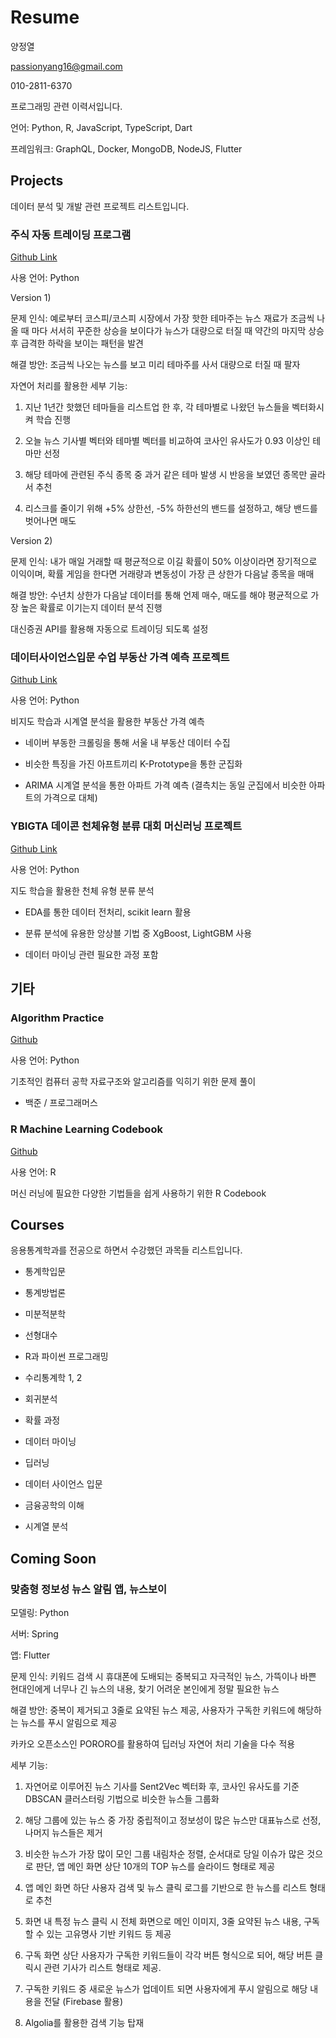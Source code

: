 Resume
================
양정열

<passionyang16@gmail.com>

010-2811-6370

프로그래밍 관련 이력서입니다.

언어: Python, R, JavaScript, TypeScript, Dart

프레임워크: GraphQL, Docker, MongoDB, NodeJS, Flutter

## Projects

데이터 분석 및 개발 관련 프로젝트 리스트입니다.


### 주식 자동 트레이딩 프로그램

[Github Link](https://github.com/passionyang16/stock_trading)

사용 언어: Python

Version 1)

문제 인식: 예로부터 코스피/코스피 시장에서 가장 핫한 테마주는 뉴스 재료가 조금씩 나올 때 마다 서서히 꾸준한 상승을 보이다가
뉴스가 대량으로 터질 때 약간의 마지막 상승 후 급격한 하락을 보이는 패턴을 발견

해결 방안: 조금씩 나오는 뉴스를 보고 미리 테마주를 사서 대량으로 터질 때 팔자

자연어 처리를 활용한 세부 기능:

1)  지난 1년간 핫했던 테마들을 리스트업 한 후, 각 테마별로 나왔던 뉴스들을 벡터화시켜 학습 진행

2)  오늘 뉴스 기사별 벡터와 테마별 벡터를 비교하여 코사인 유사도가 0.93 이상인 테마만 선정

3)  해당 테마에 관련된 주식 종목 중 과거 같은 테마 발생 시 반응을 보였던 종목만 골라서 추천

4)  리스크를 줄이기 위해 +5% 상한선, -5% 하한선의 밴드를 설정하고, 해당 밴드를 벗어나면 매도

Version 2)

문제 인식: 내가 매일 거래할 때 평균적으로 이길 확률이 50% 이상이라면 장기적으로 이익이며, 확률 게임을 한다면 거래량과
변동성이 가장 큰 상한가 다음날 종목을 매매

해결 방안: 수년치 상한가 다음날 데이터를 통해 언제 매수, 매도를 해야 평균적으로 가장 높은 확률로 이기는지 데이터 분석 진행

대신증권 API를 활용해 자동으로 트레이딩 되도록 설정

### 데이터사이언스입문 수업 부동산 가격 예측 프로젝트

[Github Link](https://github.com/passionyang16/ProjectCasa)

사용 언어: Python

비지도 학습과 시계열 분석을 활용한 부동산 가격 예측

  - 네이버 부동한 크롤링을 통해 서울 내 부동산 데이터 수집

  - 비슷한 특징을 가진 아프트끼리 K-Prototype을 통한 군집화

  - ARIMA 시계열 분석을 통한 아파트 가격 예측 (결측치는 동일 군집에서 비슷한 아파트의 가격으로 대체)

### YBIGTA 데이콘 천체유형 분류 대회 머신러닝 프로젝트

[Github Link](https://github.com/passionyang16/ProjectCelestial)

사용 언어: Python

지도 학습을 활용한 천체 유형 분류 분석

  - EDA를 통한 데이터 전처리, scikit learn 활용

  - 분류 분석에 유용한 앙상블 기법 중 XgBoost, LightGBM 사용

  - 데이터 마이닝 관련 필요한 과정 포함

## 기타

### Algorithm Practice

[Github](https://github.com/passionyang16/algorithm)

사용 언어: Python

기초적인 컴퓨터 공학 자료구조와 알고리즘를 익히기 위한 문제 풀이

  - 백준 / 프로그래머스

### R Machine Learning Codebook

[Github](https://github.com/passionyang16/r_codebook)

사용 언어: R

머신 러닝에 필요한 다양한 기법들을 쉽게 사용하기 위한 R Codebook


## Courses

응용통계학과를 전공으로 하면서 수강했던 과목들 리스트입니다.

  - 통계학입문

  - 통계방법론

  - 미분적분학

  - 선형대수

  - R과 파이썬 프로그래밍

  - 수리통계학 1, 2

  - 회귀분석

  - 확률 과정

  - 데이터 마이닝

  - 딥러닝

  - 데이터 사이언스 입문

  - 금융공학의 이해

  - 시계열 분석

## Coming Soon

### 맞춤형 정보성 뉴스 알림 앱, 뉴스보이

모델링: Python

서버: Spring

앱: Flutter

문제 인식: 키워드 검색 시 휴대폰에 도배되는 중복되고 자극적인 뉴스, 가뜩이나 바쁜 현대인에게 너무나 긴 뉴스의 내용, 찾기
어려운 본인에게 정말 필요한 뉴스

해결 방안: 중복이 제거되고 3줄로 요약된 뉴스 제공, 사용자가 구독한 키워드에 해당하는 뉴스를 푸시 알림으로 제공

카카오 오픈소스인 PORORO를 활용하여 딥러닝 자연어 처리 기술을 다수 적용

세부 기능:

1)  자연어로 이루어진 뉴스 기사를 Sent2Vec 벡터화 후, 코사인 유사도를 기준 DBSCAN 클러스터링 기법으로 비슷한
    뉴스들 그룹화

2)  해당 그룹에 있는 뉴스 중 가장 중립적이고 정보성이 많은 뉴스만 대표뉴스로 선정, 나머지 뉴스들은 제거

3)  비슷한 뉴스가 가장 많이 모인 그룹 내림차순 정렬, 순서대로 당일 이슈가 많은 것으로 판단, 앱 메인 화면 상단 10개의
    TOP 뉴스를 슬라이드 형태로 제공

4)  앱 메인 화면 하단 사용자 검색 및 뉴스 클릭 로그를 기반으로 한 뉴스를 리스트 형태로 추천

5)  화면 내 특정 뉴스 클릭 시 전체 화면으로 메인 이미지, 3줄 요약된 뉴스 내용, 구독할 수 있는 고유명사 기반 키워드 등
    제공

6)  구독 화면 상단 사용자가 구독한 키워드들이 각각 버튼 형식으로 되어, 해당 버튼 클릭시 관련 기사가 리스트 형태로 제공.

7)  구독한 키워드 중 새로운 뉴스가 업데이트 되면 사용자에게 푸시 알림으로 해당 내용을 전달 (Firebase 활용)

8)  Algolia를 활용한 검색 기능 탑재
